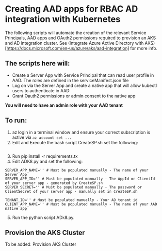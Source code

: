 # Creating AAD apps for RBAC AD integration with Kubernetes

The following scripts will automate the creation of the relevant Service Principals, AAD apps and OAuth2 permissions required to provision an
AKS and AD integration cluster. See (Integrate Azure Active Directory with AKS)[https://docs.microsoft.com/en-us/azure/aks/aad-integration]
for more info.

## The scripts here will:

* Create a Server App with Service Principal that can read user profile in AAD. The roles are defined in the serviceManifest.json file
* Log on via the Server App and create a native app that will allow kubectl users to authenticate in AAD
* Grant Oauth2 permissions or admin consent to the native app

**You will need to have an admin role with your AAD tenant**

## To run:

1) az login in a terminal window and ensure your correct subscription is active via ```az account set ...```
2) Edit and Execute the bash script CreateSP.sh set the following:

```** SUBSCRIPTION_ID and PASSWORD
```

3) Run pip install -r requirements.tx
4) Edit ADK8.py and set the following:
```
SERVER_APP_NAME='' # Must be populated manually - The name of your Server App
SERVER_APP_ID='' # Must be populated manually - The AppId or ClientId of your server app - generated by CreateSP.sh
SERVER_SECRET='' # Must be populated manually - The password or ClientSecret of your server app - manually set in CreateSP.sh

TENANT_ID='' # Must be populated manually - Your AD tenant id
CLIENT_APP_NAME='' # Must be populated manually - The name of your AAD native app
```

5) Run the python script ADk8.py. 

## Provision the AKS Cluster


To be added: Provision AKS Cluster

